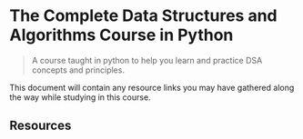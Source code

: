 # The Complete Data Structures and Algorithms Course in Python

> A course taught in python to help you learn and practice DSA concepts and principles.

This document will contain any resource links you may have gathered along the way while studying in this course.

## Resources

